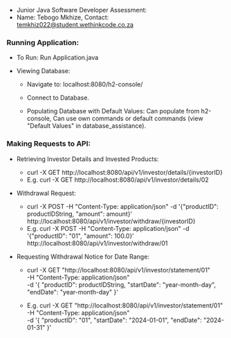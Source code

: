 * Junior Java Software Developer Assessment:
* Name: Tebogo Mkhize, Contact: temkhiz022@student.wethinkcode.co.za


### Running Application:

* To Run: Run Application.java

* Viewing Database: 
  * Navigate  to: localhost:8080/h2-console/
  * Connect to Database.
  
  * Populating Database with Default Values: Can populate from h2-console, Can use own commands or default commands (view "Default Values" in database_assistance).

### Making Requests to API:
  * Retrieving Investor Details and Invested Products:
    * curl -X GET http://localhost:8080/api/v1/investor/details/{investorID}
    * E.g. curl -X GET http://localhost:8080/api/v1/investor/details/02

  * Withdrawal Request:
    * curl -X POST -H "Content-Type: application/json" -d '{"productID": productIDString, "amount": amount}' http://localhost:8080/api/v1/investor/withdraw/{investorID}
    * E.g. curl -X POST -H "Content-Type: application/json" -d '{"productID": "01", "amount": 100.0}' http://localhost:8080/api/v1/investor/withdraw/01

  * Requesting Withdrawal Notice for Date Range:
    * curl -X GET "http://localhost:8080/api/v1/investor/statement/01" \
      -H "Content-Type: application/json" \
      -d '{
      "productID": productIDString,
      "startDate": "year-month-day",
      "endDate": "year-month-day"
      }'
    
    * E.g. curl -X GET "http://localhost:8080/api/v1/investor/statement/01" \
      -H "Content-Type: application/json" \
      -d '{
      "productID": "01",
      "startDate": "2024-01-01",
      "endDate": "2024-01-31"
      }'